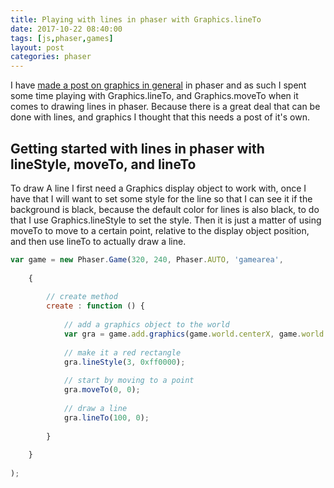 ```yaml
---
title: Playing with lines in phaser with Graphics.lineTo
date: 2017-10-22 08:40:00
tags: [js,phaser,games]
layout: post
categories: phaser
---
```


I have [made a post on graphics in general](/2017/10/21/phaser-graphics/) in phaser and as such I spent some time playing with Graphics.lineTo, and Graphics.moveTo when it comes to drawing lines in phaser. Because there is a great deal that can be done with lines, and graphics I thought that this needs a post of it's own.

<!-- more -->

## Getting started with lines in phaser with lineStyle, moveTo, and lineTo

To draw A line I first need a Graphics display object to work with, once I have that I will want to set some style for the line so that I can see it if the background is black, because the default color for lines is also black, to do that I use Graphics.lineStyle to set the style. Then it is just a matter of using moveTo to move to a certain point, relative to the display object position, and then use lineTo to actually draw a line.

```js
var game = new Phaser.Game(320, 240, Phaser.AUTO, 'gamearea',
 
    {
 
        // create method
        create : function () {
 
            // add a graphics object to the world
            var gra = game.add.graphics(game.world.centerX, game.world.centerY);
 
            // make it a red rectangle
            gra.lineStyle(3, 0xff0000);
 
            // start by moving to a point
            gra.moveTo(0, 0);
 
            // draw a line
            gra.lineTo(100, 0);
 
        }
 
    }
 
);
```

